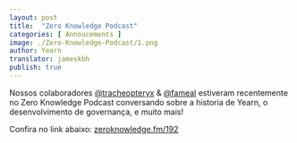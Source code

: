 ```yaml
---
layout: post
title:  "Zero Knowledge Podcast"
categories: [ Annoucements ]
image: ./Zero-Knowledge-Podcast/1.png
author: Yearn
translator: jameskbh
publish: true
---
```


Nossos colaboradores [@tracheopteryx](https://twitter.com/tracheopteryx) & [@fameal](https://twitter.com/fameal) estiveram recentemente no Zero Knowledge Podcast conversando sobre a historia de Yearn, o desenvolvimento de governança, e muito mais!

Confira no link abaixo:
[zeroknowledge.fm/192](https://www.zeroknowledge.fm/192)